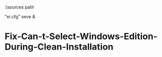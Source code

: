 :\sources
 path 

 "ei.cfg"
 seve & 



# Fix-Can-t-Select-Windows-Edition-During-Clean-Installation

